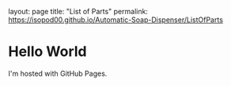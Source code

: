 layout: page
title: "List of Parts"
permalink: https://isopod00.github.io/Automatic-Soap-Dispenser/ListOfParts

<h1>Hello World</h1>
<p>I'm hosted with GitHub Pages.</p>